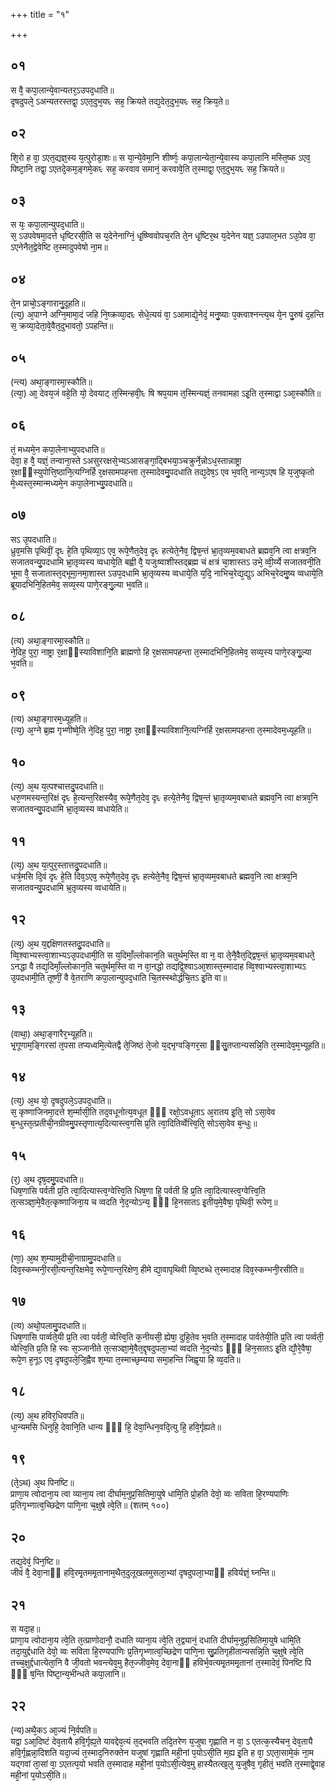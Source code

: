 +++
title = "१"

+++
## ०१ 
स वै᳘ कपा᳘लान्ये᳘वान्यतर᳘ऽउपद᳘धाति॥  
दृषदुपले᳘ ऽअन्यतरस्तद्वा᳘ ऽएत᳘दुभ᳘यᳮ सह᳘ क्रियते तद्य᳘देत᳘दुभ᳘यᳮ सह᳘ क्रिय᳘ते॥  
## ०२
शि᳘रो ह वा᳘ ऽएत᳘द्यज्ञ᳘स्य य᳘त्पुरोडा᳘शः॥
स या᳘न्ये᳘वेमा᳘नि शीर्ष्णः᳘ कपा᳘लान्येता᳘न्ये᳘वास्य कपा᳘लानि मस्ति᳘ष्क ऽएव᳘ पिष्टा᳘नि तद्वा᳘ ऽएतदे᳘कम᳘ङ्गमे᳘कᳮ सह᳘ करवाव समानं᳘ करवावे᳘ति त᳘स्माद्वा᳘ एत᳘दुभ᳘यᳮ सह᳘ क्रियते॥  
## ०३
स यः᳘ कपा᳘लान्युपद᳘धाति॥  
स᳘ ऽउपवेषमा᳘दत्ते धृष्टिरसी᳘ति स य᳘देनेनाग्निं᳘ धृ᳘ष्ण्विवोपच᳘रति ते᳘न धृ᳘ष्टिर᳘थ य᳘देनेन यज्ञ᳘ ऽउपाल᳘भत ऽउ᳘पेव वा᳘ ऽएनेनैत᳘द्वेवेष्टि त᳘स्मादुपवेषो ना᳘म॥  
## ०४
ते᳘न प्राचो᳘ऽङ्गारानु᳘दूहति॥  
(त्य᳘) अ᳘पाग्ने अग्नि᳘मामा᳘दं जहि नि᳘ष्क्रव्या᳘दᳮ सेधे᳘त्ययं वा᳘ ऽआमाद्ये᳘नेदं᳘ मनु᳘ष्याः प᳘क्त्वाश्नन्त्य᳘थ ये᳘न पु᳘रुषं द᳘हन्ति स᳘ क्रव्या᳘देता᳘वे᳘वैत᳘दुभावतो᳘ ऽपहन्ति॥  
## ०५
(न्त्य) अथा᳘ङ्गारमा᳘स्कौति॥  
(त्या᳘) आ᳘ देवय᳘जं वहे᳘ति यो᳘ देवयाट् त᳘स्मिन्हवी᳘ᳮ षि श्रप᳘याम त᳘स्मिन्यज्ञं᳘ तनवामहा ऽइ᳘ति त᳘स्माद्वा ऽआ᳘स्कौति॥  
## ०६
तं᳘ मध्यमे᳘न कपा᳘लेनाभ्युपदधाति॥  
देवा᳘ ह वै᳘ यज्ञं᳘ तन्वाना᳘स्ते ऽअसुररक्षसे᳘भ्यऽआसङ्गा᳘द्बिभया᳘ञ्चक्रुर्ने᳘न्नोऽध᳘स्तान्नाष्ट्रा र᳘क्षाᳫंस्युपोत्ति᳘ष्ठानि᳘त्यग्निर्हि र᳘क्षसामपहन्ता त᳘स्मादेवमु᳘पदधाति तद्य᳘देष᳘ऽ एव भ᳘वति᳘ नान्य᳘ऽएष हि य᳘जुष्कृतो मे᳘ध्यस्त᳘स्मान्मध्यमे᳘न कपा᳘लेनाभ्यु᳘पदधाति॥  
## ०७
सऽ उ᳘पदधाति॥  
ध्रुव᳘मसि पृथिवीं᳘ दृᳮ हे᳘ति पृथिव्या᳘ऽ एव᳘ रूपे᳘णैत᳘देव᳘ दृᳮ हत्येते᳘नैव᳘ द्विष᳘न्तं भ्रा᳘तृव्यम᳘वबाधते ब्रह्मव᳘नि त्वा क्षत्रव᳘नि सजातवन्यु᳘पदधामि भ्रा᳘तृव्यस्य व्वधाये᳘ति बह्वी वै᳘ यजुःष्वाशीस्तद्ब्रह्म चं क्षत्रं चा᳘शास्तऽ उभे᳘ व्वी᳘र्य्ये सजातवनी᳘ति भूमा वै᳘ सजातास्त᳘द्भूमा᳘नमा᳘शास्त ऽउप᳘दधामि भ्रा᳘तृव्यस्य व्वधाये᳘ति य᳘दि᳘ नाभिच᳘रेद्य᳘द्युऽ अभिच᳘रेदमु᳘ष्य व्वधाये᳘ति ब्रूयादभिनि᳘हितमेव᳘ सव्य᳘स्य पाणे᳘रङ्गु᳘ल्या भ᳘वति॥  
## ०८
(त्य) अथा᳘ङ्गारमा᳘स्कौति॥  
ने᳘दिह᳘ पुरा᳘ नाष्ट्रा र᳘क्षाᳫंस्याविशानि᳘ति ब्राह्मणो हि र᳘क्षसामपहन्ता त᳘स्मादभिनि᳘हितमेव᳘ सव्य᳘स्य पाणे᳘रङ्गु᳘ल्या भ᳘वति॥  
## ०९
(त्य) अथा᳘ङ्गारम᳘ध्यूहति॥  
(त्य᳘) अ᳘ग्ने ब्र᳘ह्म गृभ्णीष्वे᳘ति ने᳘दिह᳘ पुरा᳘ नाष्ट्रा र᳘क्षाᳫंस्याविशानि᳘त्यग्निर्हि र᳘क्षसामपहन्ता त᳘स्मादेवम᳘ध्यूहति॥  
## १०
(त्य᳘) अ᳘थ य᳘त्पश्चात्तदु᳘पदधाति॥  
धरु᳘णमस्यन्त᳘रिक्षं दृᳮ हे᳘त्यन्त᳘रिक्षस्यैव᳘ रूपे᳘णैत᳘देव᳘ दृᳮ हत्ये᳘तेनैव᳘ द्विष᳘न्तं भ्रा᳘तृव्यम᳘वबाधते ब्रह्मव᳘नि त्वा क्षत्रव᳘नि सजातवन्यु᳘पदधामि भ्रा᳘तृव्यस्य व्वधायेति॥  
## ११
(त्य᳘) अ᳘थ य᳘त्पुर᳘स्तात्तदु᳘पदधाति॥  
धर्त्र᳘मसि दि᳘वं दृᳮ हे᳘ति दिव᳘ऽएव᳘ रूपे᳘णैत᳘देव᳘ दृᳮ हत्येते᳘नैव᳘ द्विष᳘न्तं भ्रा᳘तृव्यम᳘वबाधते ब्रह्मव᳘नि त्वा क्षत्रव᳘नि सजातवन्यु᳘पदधामि भ्र᳘तृव्यस्य व्वधायेति॥  
## १२
(त्य᳘) अ᳘थ य᳘द्दक्षिणतस्तदु᳘पदधाति॥  
व्वि᳘श्वाभ्यस्त्वा᳘शाभ्यऽउ᳘पदधामी᳘ति स य᳘दिमाँ᳘ल्लोकान᳘ति चतुर्थम᳘स्ति वा न᳘ वा ते᳘नै᳘वैत᳘द्द्विष᳘न्तं भ्रा᳘तृव्यम᳘वबाधते᳘ ऽनद्धा वै तद्य᳘दिमाँ᳘ल्लोकान᳘ति चतुर्थम᳘स्ति वा न वा᳘नद्धो तद्यद्वि᳘श्वाऽआ᳘शास्त᳘स्मादाह व्वि᳘श्वाभ्यस्त्वा᳘शाभ्यऽ उ᳘पदधामी᳘ति तूष्णीं᳘ वै वे᳘तराणि कपा᳘लान्युपद᳘धाति चि᳘तस्स्थोर्द्धचि᳘तऽ इ᳘ति वा॥  
## १३
(वाथा᳘) अथा᳘ङ्गारैर᳘भ्यूहति॥  
भृ᳘गूणाम᳘ङ्गिरसां त᳘पसा तप्यध्वमि᳘त्येतद्वै ते᳘जिष्ठं ते᳘जो य᳘द्भृग्वङ्गिर᳘सा ᳫंसु᳘तप्तान्यसन्नि᳘ति त᳘स्मादेव᳘म᳘भ्यूहति॥  
## १४
(त्य᳘) अ᳘थ यो᳘ दृषदुपले᳘ऽउपद᳘धाति॥  
स᳘ कृष्णाजिनमा᳘दत्ते श᳘र्म्मासी᳘ति तद᳘वधूनोत्य᳘वधूत ᳫँ᳭ रक्षो᳘ऽवधूताऽ अ᳘रातय इ᳘ति᳘ सो ऽसा᳘वेव ब᳘न्धुस्त᳘त्प्रतीची᳘नग्रीवमु᳘पस्तृणात्य᳘दित्यास्त्व᳘गसि प्र᳘ति त्वा᳘दितिर्व्वेत्त्वि᳘ति᳘ सोऽसा᳘वेव ब᳘न्धुः॥  
## १५
(र᳘) अ᳘थ दृष᳘दमु᳘पदधाति॥  
धिष᳘णासि पर्वती प्र᳘ति त्वा᳘दित्यास्त्व᳘ग्वेत्त्वि᳘ति धिष᳘णा हि᳘ पर्वती हि प्र᳘ति त्वा᳘दित्यास्त्व᳘ग्वेत्त्वि᳘ति त᳘त्सञ्ज्ञा᳘मे᳘वैत᳘त्कृष्णाजिना᳘य च व्वदति ने᳘द᳘न्योऽन्य᳘ ᳫँ᳘ हि᳘नसातऽ इ᳘तीय᳘मे᳘वैषा᳘ पृथिवी᳘ रूपेण᳘॥  
## १६
(णा᳘) अ᳘थ श᳘म्यामुदीची᳘नाग्रामु᳘पदधाति॥  
दिव᳘स्कम्भनी᳘रसी᳘त्यन्त᳘रिक्षमेव᳘ रूपे᳘णान्त᳘रिक्षेण᳘ हीमे द्या᳘वापृथिवी व्वि᳘ष्टब्धे त᳘स्मादाह दिव᳘स्कम्भनी᳘रसीति॥  
## १७
(त्य) अथो᳘पलामु᳘पदधाति॥  
धिष᳘णासि पार्व्वते᳘यी प्र᳘ति त्वा पर्वती᳘ व्वेत्त्वि᳘ति क᳘नीयसी᳘ ह्येषा᳘ दुहि᳘तेव भ᳘वति त᳘स्मादाह पार्वतेयी᳘ति प्र᳘ति त्वा पर्व्वती᳘ व्वेत्त्वि᳘ति प्र᳘ति हि स्वः स᳘ञ्जानीते त᳘त्सञ्ज्ञा᳘मे᳘वैत᳘द्दृषदुपला᳘भ्यां व्वदति ने᳘द᳘न्योऽ ᳫँ᳘ हिन᳘सातऽ इ᳘ति द्यौ᳘रे᳘वैषा᳘ रूपे᳘ण ह᳘नूऽ एव᳘ दृषदुपले᳘जि᳘ह्वैव श᳘म्या त᳘स्माच्छ᳘म्यया समा᳘हन्ति जिह्व᳘या हि व्व᳘दति॥  
## १८
(त्य᳘) अ᳘थ हविर᳘धिवपति॥  
धा᳘न्यमसि धिनुहि᳘ देवानि᳘ति धान्य ᳫँ᳭ हि᳘ देवा᳘न्धिन᳘वदि᳘त्यु हि᳘ हवि᳘र्गृह्यते॥  
## १९
(ते᳘ऽथ) अ᳘थ पिनष्टि॥  
प्राणा᳘य त्वोदाना᳘य त्वा व्याना᳘य त्वा दीर्घाम᳘नुप्र᳘सितिमा᳘युषे धामि᳘ति प्रो᳘हति देवो᳘ व्वः सविता हि᳘रण्यपाणिः प्र᳘तिगृभ्णात्व᳘च्छिद्रेण पाणि᳘ना च᳘क्षुषे त्वे᳘ति॥ (शतम् १००)  
## २०
तद्य᳘देवं᳘ पिन᳘ष्टि॥  
जीवं वै᳘ देवा᳘नाᳫं हवि᳘रमृ᳘तममृ᳘तानाम᳘थैत᳘दुलूखलमुसला᳘भ्यां दृषदुपला᳘भ्याᳫं हविर्यज्ञं᳘ घ्नन्ति॥  
## २१
स यदा᳘ह॥  
प्राणा᳘य त्वोदाना᳘य त्वे᳘ति त᳘त्प्राणोदानौ᳘ दधाति व्याना᳘य त्वे᳘ति त᳘द्व्यानं᳘ दधाति दीर्घाम᳘नुप्र᳘सितिमा᳘युषे धामि᳘ति तदा᳘युर्द्दधाति देवो᳘ व्वः सविता हि᳘रण्यपाणिः प्र᳘तिगृभ्णात्व᳘च्छिद्रेण पाणि᳘ना सु᳘प्रतिगृहीतान्यसन्नि᳘ति च᳘क्षुषे त्वे᳘ति तच्च᳘क्षुर्द्दधात्येता᳘नि वै जी᳘वतो भवन्त्येव᳘मु हैत᳘ज्जीव᳘मेव᳘ देवा᳘नाᳫं हविर्भ᳘वत्यमृ᳘तममृ᳘तानां त᳘स्मादेवं᳘ पिनष्टि पि ᳫँ᳘ ष᳘न्ति पिष्टा᳘न्य᳘भीन्धते कपा᳘लानि॥  
## २२
(न्य)अथै᳘कऽ आ᳘ज्यं नि᳘र्वपति॥  
यद्वा ऽआ᳘दिष्टं देव᳘तायै हवि᳘र्गृह्य᳘ते यावद्देव᳘त्यं त᳘द्भवति तदि᳘तरेण य᳘जुषा गृह्णाति न वा᳘ ऽ एतत्क᳘स्यैचन᳘ देव᳘तायै हवि᳘र्गृह्णन्ना᳘दिशति यदा᳘ज्यं त᳘स्माद᳘निरुक्तेन यजुषां गृह्णाति मही᳘नां प᳘योऽसी᳘ति म᳘ह्य इ᳘ति ह वा᳘ ऽएता᳘सामे᳘कं ना᳘म यद्गवां ता᳘सां वा᳘ ऽएतत्प᳘यो भवति त᳘स्मादाह मही᳘नां प᳘योऽसी᳘त्येव᳘मु हास्यैतत्ख᳘लु य᳘जुषैव᳘ गृहीतं᳘ भवति त᳘स्माद्वे᳘वाह मही᳘नां प᳘योऽसी᳘ति॥ 
